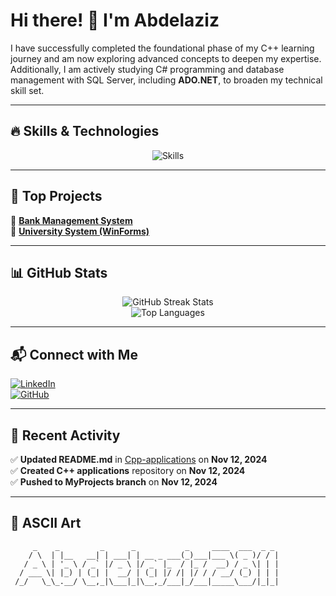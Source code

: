 # Hi there! 👋 I'm Abdelaziz  

I have successfully completed the foundational phase of my C++ learning journey and am now exploring advanced concepts to deepen my expertise. Additionally, I am actively studying C# programming and database management with SQL Server, including **ADO.NET**, to broaden my technical skill set.

---

## 🔥 Skills & Technologies  
<p align="center">
  <img src="https://skillicons.dev/icons?i=c,cpp,cs,dotnet,visualstudio,vscode,git,github,bash,vim,linux&perline=6" alt="Skills">
</p>

---

## 📌 Top Projects  
🔹 [**Bank Management System**](https://github.com/Abdelaziz2811/Bank-Management-System-Project)  
🔹 [**University System (WinForms)**](https://github.com/Abdelaziz2811/Win-Forms-Applications/tree/main/UniversitySystem)  

---

## 📊 GitHub Stats  
<p align="center">
  <img src="https://github-readme-streak-stats.herokuapp.com/?user=Abdelaziz2811&theme=tokyonight&fire=DD2727&ring=FFD700" alt="GitHub Streak Stats">  
  <br>
  <img src="https://github-readme-stats.vercel.app/api/top-langs/?username=Abdelaziz2811&layout=compact&theme=dracula&langs_count=6" alt="Top Languages">
</p>  

---

## 📬 Connect with Me  
[![LinkedIn](https://img.shields.io/badge/LinkedIn-0077B5?style=for-the-badge&logo=linkedin&logoColor=white)](https://linkedin.com/in/abdelaziz-bahoumi-261845337)  
[![GitHub](https://img.shields.io/badge/GitHub-181717?style=for-the-badge&logo=github&logoColor=white)](https://github.com/Abdelaziz2811)  

---

## 🔄 Recent Activity  
✅ **Updated README.md** in [Cpp-applications](https://github.com/Abdelaziz2811/Cpp-applications) on **Nov 12, 2024**  
✅ **Created C++ applications** repository on **Nov 12, 2024**  
✅ **Pushed to MyProjects branch** on **Nov 12, 2024**  

---

## 🎨 ASCII Art  

```ansi
     _    _         _      _           _     ____  ___  _ _  
    / \  | |__   __| | ___| | __ _ ___(_)___|___ \( _ )/ / | 
   / _ \ | '_ \ / _` |/ _ \ |/ _` |_  / |_ /  __) / _ \| | | 
  / ___ \| |_) | (_| |  __/ | (_| |/ /| |/ / / __/ (_) | | | 
 /_/   \_\_.__/ \__,_|\___|_|\__,_/___|_/___|_____\___/|_|_| 
